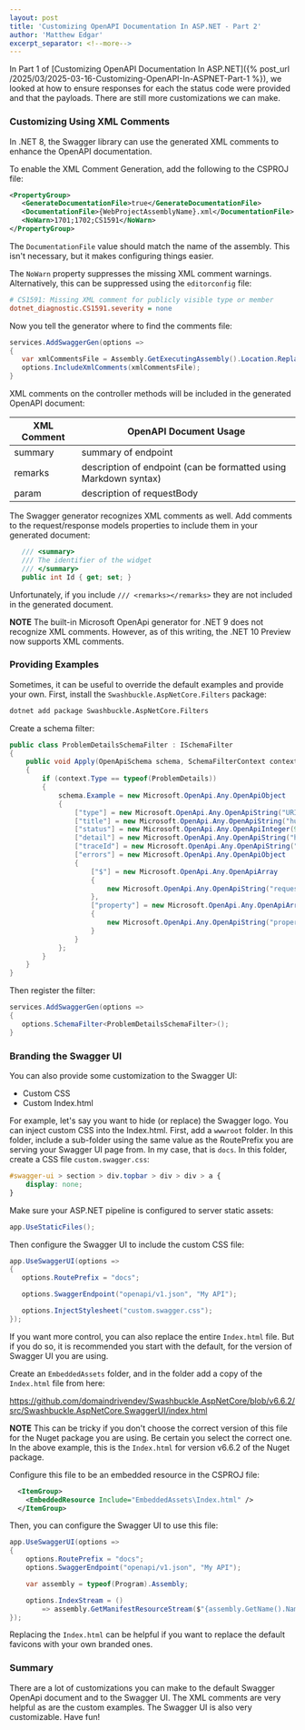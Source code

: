 ```yaml
---
layout: post
title: 'Customizing OpenAPI Documentation In ASP.NET - Part 2'
author: 'Matthew Edgar'
excerpt_separator: <!--more-->
---
```


In Part 1 of [Customizing OpenAPI Documentation In ASP.NET]({% post_url /2025/03/2025-03-16-Customizing-OpenAPI-In-ASPNET-Part-1 %}),
we looked at how to ensure responses for each the status code were provided and that the payloads.
There are still more customizations we can make.

<!--more-->

### Customizing Using XML Comments

In .NET 8, the Swagger library can use the generated XML comments to enhance the OpenAPI documentation.

To enable the XML Comment Generation, add the following to the CSPROJ file:


```xml
<PropertyGroup>
   <GenerateDocumentationFile>true</GenerateDocumentationFile>
   <DocumentationFile>{WebProjectAssemblyName}.xml</DocumentationFile>
   <NoWarn>1701;1702;CS1591</NoWarn>
</PropertyGroup>
```

The `DocumentationFile` value should match the name of the assembly. This isn't necessary, but it
makes configuring things easier.

The `NoWarn` property suppresses the missing XML comment warnings. Alternatively, this can be
suppressed using the `editorconfig` file:

```ini
# CS1591: Missing XML comment for publicly visible type or member
dotnet_diagnostic.CS1591.severity = none
```

Now you tell the generator where to find the comments file:

```csharp
services.AddSwaggerGen(options =>
{
   var xmlCommentsFile = Assembly.GetExecutingAssembly().Location.Replace("dll", "xml");
   options.IncludeXmlComments(xmlCommentsFile);
}
```

XML comments on the controller methods will be included in the generated OpenAPI document:

XML Comment | OpenAPI Document Usage
----------- | ----------------------
summary | summary of endpoint
remarks | description of endpoint (can be formatted using Markdown syntax)
param | description of requestBody

The Swagger generator recognizes XML comments as well. Add comments to the request/response
models properties to include them in your generated document:

```csharp
   /// <summary>
   /// The identifier of the widget
   /// </summary>
   public int Id { get; set; }
```

Unfortunately, if you include `/// <remarks></remarks>` they are not included in the generated
document.

**NOTE** The built-in Microsoft OpenApi generator for .NET 9 does not recognize XML comments. However,
as of this writing, the .NET 10 Preview now supports XML comments.

### Providing Examples

Sometimes, it can be useful to override the default examples and provide your own. First, install the
`Swashbuckle.AspNetCore.Filters` package:

```bash
dotnet add package Swashbuckle.AspNetCore.Filters
```

Create a schema filter:

```csharp
public class ProblemDetailsSchemaFilter : ISchemaFilter
{
    public void Apply(OpenApiSchema schema, SchemaFilterContext context)
    {
        if (context.Type == typeof(ProblemDetails))
        {
            schema.Example = new Microsoft.OpenApi.Any.OpenApiObject
            {
                ["type"] = new Microsoft.OpenApi.Any.OpenApiString("URI reference that identifies the problem type"),
                ["title"] = new Microsoft.OpenApi.Any.OpenApiString("human-readable summary of problem"),
                ["status"] = new Microsoft.OpenApi.Any.OpenApiInteger(999),
                ["detail"] = new Microsoft.OpenApi.Any.OpenApiString("human-readable explanation"),
                ["traceId"] = new Microsoft.OpenApi.Any.OpenApiString("A trace identifier following the W3C tracing context"),
                ["errors"] = new Microsoft.OpenApi.Any.OpenApiObject
                {
                    ["$"] = new Microsoft.OpenApi.Any.OpenApiArray
                    {
                        new Microsoft.OpenApi.Any.OpenApiString("request-level error message")
                    },
                    ["property"] = new Microsoft.OpenApi.Any.OpenApiArray
                    {
                        new Microsoft.OpenApi.Any.OpenApiString("property-level error message")
                    }
                }
            };
        }
    }
}
```

Then register the filter:

```csharp
services.AddSwaggerGen(options =>
{
   options.SchemaFilter<ProblemDetailsSchemaFilter>();
}
```

### Branding the Swagger UI

You can also provide some customization to the Swagger UI:

- Custom CSS
- Custom Index.html

For example, let's say you want to hide (or replace) the Swagger logo. You can inject custom CSS into
the Index.html. First, add a `wwwroot` folder. In this folder, include a sub-folder using the same
value as the RoutePrefix you are serving your Swagger UI page from. In my case, that is `docs`. In
this folder, create a CSS file `custom.swagger.css`:

```css
#swagger-ui > section > div.topbar > div > div > a {
    display: none;
}
```

Make sure your ASP.NET pipeline is configured to server static assets:

```csharp
app.UseStaticFiles();
```

Then configure the Swagger UI to include the custom CSS file:

```csharp
app.UseSwaggerUI(options =>
{
   options.RoutePrefix = "docs";

   options.SwaggerEndpoint("openapi/v1.json", "My API");

   options.InjectStylesheet("custom.swagger.css");
});
```

If you want more control, you can also replace the entire `Index.html` file. But if you do so, it
is recommended you start with the default, for the version of Swagger UI you are using.

Create an `EmbeddedAssets` folder, and in the folder add a copy of the `Index.html` file from here:

<https://github.com/domaindrivendev/Swashbuckle.AspNetCore/blob/v6.6.2/src/Swashbuckle.AspNetCore.SwaggerUI/index.html>

**NOTE** This can be tricky if you don't choose the correct version of this file for the Nuget package
you are using. Be certain you select the correct one. In the above example, this is the `Index.html` for
version v6.6.2 of the Nuget package.

Configure this file to be an embedded resource in the CSPROJ file:

```xml
  <ItemGroup>
    <EmbeddedResource Include="EmbeddedAssets\Index.html" />
  </ItemGroup>
```

Then, you can configure the Swagger UI to use this file:

```csharp
app.UseSwaggerUI(options =>
{
    options.RoutePrefix = "docs";
    options.SwaggerEndpoint("openapi/v1.json", "My API");

    var assembly = typeof(Program).Assembly;

    options.IndexStream = ()
        => assembly.GetManifestResourceStream($"{assembly.GetName().Name}.EmbeddedAssets.Index.html");
});
```

Replacing the `Index.html` can be helpful if you want to replace the default favicons with your own branded ones.

### Summary

There are a lot of customizations you can make to the default Swagger OpenApi document and to the
Swagger UI. The XML comments are very helpful as are the custom examples. The Swagger UI is also very
customizable. Have fun!

